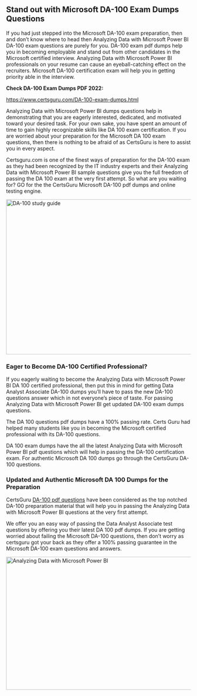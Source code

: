 <h2><strong>Stand out with Microsoft DA-100 Exam Dumps Questions</strong></h2>
<p>If you had just stepped into the Microsoft DA-100 exam preparation, then and don&rsquo;t know where to head then Analyzing Data with Microsoft Power BI DA-100 exam questions are purely for you. DA-100 exam pdf dumps help you in becoming employable and stand out from other candidates in the Microsoft certified interview. Analyzing Data with Microsoft Power BI professionals on your resume can cause an eyeball-catching effect on the recruiters. Microsoft DA-100 certification exam will help you in getting priority able in the interview.</p>
<p><strong>Check DA-100 Exam Dumps PDF 2022:</strong></p>
<p><a href="https://www.certsguru.com/DA-100-exam-dumps.html">https://www.certsguru.com/DA-100-exam-dumps.html</a></p>
<p>Analyzing Data with Microsoft Power BI dumps questions help in demonstrating that you are eagerly interested, dedicated, and motivated toward your desired task. For your own sake, you have spent an amount of time to gain highly recognizable skills like DA 100 exam certification. If you are worried about your preparation for the Microsoft DA 100 exam questions, then there is nothing to be afraid of as CertsGuru is here to assist you in every aspect.</p>
<p>Certsguru.com is one of the finest ways of preparation for the DA-100 exam as they had been recognized by the IT industry experts and their Analyzing Data with Microsoft Power BI sample questions give you the full freedom of passing the DA 100 exam at the very first attempt. So what are you waiting for? GO for the the CertsGuru Microsoft DA-100 pdf dumps and online testing engine.</p>
<p><img style="display: block; margin-left: auto; margin-right: auto;" src="https://i.imgur.com/vbMIA8f.png" alt="DA-100 study guide" width="750" height="422" /></p>
<h3><strong>Eager to Become DA-100 Certified Professional?</strong></h3>
<p>If you eagerly waiting to become the Analyzing Data with Microsoft Power BI DA 100 certified professional, then put this in mind for getting Data Analyst Associate DA-100 dumps you&rsquo;ll have to pass the new DA-100 questions answer which in not everyone&rsquo;s piece of taste. For passing Analyzing Data with Microsoft Power BI get updated DA-100 exam dumps questions.</p>
<p>The DA 100 questions pdf dumps have a 100% passing rate. Certs Guru had helped many students like you in becoming the Microsoft certified professional with its  DA-100 questions.</p>
<p>DA 100 exam dumps have the all the latest Analyzing Data with Microsoft Power BI pdf questions which will help in passing the DA-100 certification exam. For authentic Microsoft DA 100 dumps go through the CertsGuru DA-100 questions.</p>
<h3><strong>Updated and Authentic Microsoft DA 100 Dumps for the Preparation</strong></h3>
<p>CertsGuru <a href="https://www.certsguru.com/DA-100-exam-dumps.html">DA-100 pdf questions</a> have been considered as the top notched DA-100 preparation material that will help you in passing the Analyzing Data with Microsoft Power BI questions at the very first attempt.</p>
<p>We offer you an easy way of passing the Data Analyst Associate test questions by offering you their latest DA 100 pdf dumps. If you are getting worried about failing the Microsoft DA-100 questions, then don&rsquo;t worry as certsguru got your back as they offer a 100% passing guarantee in the Microsoft DA-100 exam questions and answers.</p>
<p><a href="https://www.certsguru.com/DA-100-exam-dumps.html"><img style="display: block; margin-left: auto; margin-right: auto;" src="https://i.imgur.com/efKm8VV.png" alt="Analyzing Data with Microsoft Power BI" width="750" height="362" /></a></p>
